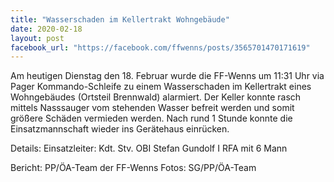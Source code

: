 ```yaml
---
title: "Wasserschaden im Kellertrakt Wohngebäude"
date: 2020-02-18
layout: post
facebook_url: "https://facebook.com/ffwenns/posts/3565701470171619"
---
```


Am heutigen Dienstag den 18. Februar wurde die FF-Wenns um 11:31 Uhr via Pager Kommando-Schleife zu einem Wasserschaden im Kellertrakt eines Wohngebäudes (Ortsteil Brennwald) alarmiert. Der Keller konnte rasch mittels Nasssauger vom stehenden Wasser befreit werden und somit größere Schäden vermieden werden. Nach rund 1 Stunde konnte die Einsatzmannschaft wieder ins Gerätehaus einrücken.

Details:
Einsatzleiter: Kdt. Stv. OBI Stefan Gundolf I
RFA mit 6 Mann

Bericht: PP/ÖA-Team der FF-Wenns
Fotos: SG/PP/ÖA-Team